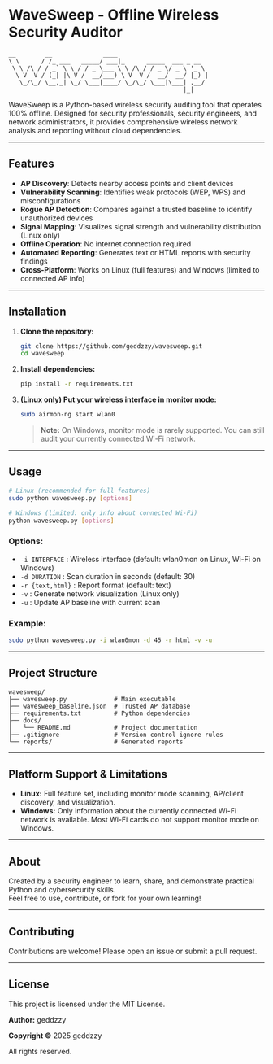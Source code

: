 # WaveSweep - Offline Wireless Security Auditor

```
__        __              ____                         
\ \      / /_ ___   _____/ ___|_      _____  ___ _ __  
 \ \ /\ / / _` \ \ / / _ \___ \ \ /\ / / _ \/ _ \ '_ \ 
  \ V  V / (_| |\ V /  __/___) \ V  V /  __/  __/ |_) |
   \_/\_/ \__,_| \_/ \___|____/ \_/\_/ \___|\___| .__/ 
                                                |_|    
``` 

WaveSweep is a Python-based wireless security auditing tool that operates 100% offline. Designed for security professionals, security engineers, and network administrators, it provides comprehensive wireless network analysis and reporting without cloud dependencies.


---

## Features

- **AP Discovery**: Detects nearby access points and client devices
- **Vulnerability Scanning**: Identifies weak protocols (WEP, WPS) and misconfigurations
- **Rogue AP Detection**: Compares against a trusted baseline to identify unauthorized devices
- **Signal Mapping**: Visualizes signal strength and vulnerability distribution (Linux only)
- **Offline Operation**: No internet connection required
- **Automated Reporting**: Generates text or HTML reports with security findings
- **Cross-Platform**: Works on Linux (full features) and Windows (limited to connected AP info)

---

## Installation

1. **Clone the repository:**
    ```bash
    git clone https://github.com/geddzzy/wavesweep.git
    cd wavesweep
    ```

2. **Install dependencies:**
    ```bash
    pip install -r requirements.txt
    ```

3. **(Linux only) Put your wireless interface in monitor mode:**
    ```bash
    sudo airmon-ng start wlan0
    ```

    > **Note:** On Windows, monitor mode is rarely supported. You can still audit your currently connected Wi-Fi network.

---

## Usage

```bash
# Linux (recommended for full features)
sudo python wavesweep.py [options]

# Windows (limited: only info about connected Wi-Fi)
python wavesweep.py [options]
```

### Options:
- `-i INTERFACE` : Wireless interface (default: wlan0mon on Linux, Wi-Fi on Windows)
- `-d DURATION`  : Scan duration in seconds (default: 30)
- `-r {text,html}` : Report format (default: text)
- `-v`           : Generate network visualization (Linux only)
- `-u`           : Update AP baseline with current scan

### Example:
```bash
sudo python wavesweep.py -i wlan0mon -d 45 -r html -v -u
```

---

## Project Structure

```
wavesweep/
├── wavesweep.py             # Main executable
├── wavesweep_baseline.json  # Trusted AP database
├── requirements.txt         # Python dependencies
├── docs/
│   └── README.md            # Project documentation
├── .gitignore               # Version control ignore rules
└── reports/                 # Generated reports
```

---

## Platform Support & Limitations

- **Linux:** Full feature set, including monitor mode scanning, AP/client discovery, and visualization.
- **Windows:** Only information about the currently connected Wi-Fi network is available. Most Wi-Fi cards do not support monitor mode on Windows.

---

## About

Created by a security engineer to learn, share, and demonstrate practical Python and cybersecurity skills.  
Feel free to use, contribute, or fork for your own learning!

---

## Contributing

Contributions are welcome! Please open an issue or submit a pull request.

---

## License

This project is licensed under the MIT License.

**Author:** geddzzy 

**Copyright ©** 2025 geddzzy

All rights reserved.

